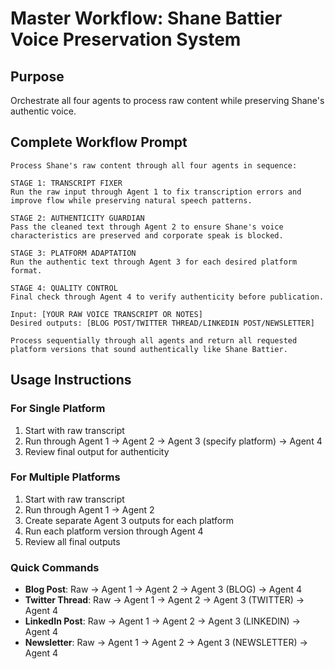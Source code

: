 # Master Workflow: Shane Battier Voice Preservation System

## Purpose
Orchestrate all four agents to process raw content while preserving Shane's authentic voice.

## Complete Workflow Prompt
```
Process Shane's raw content through all four agents in sequence:

STAGE 1: TRANSCRIPT FIXER
Run the raw input through Agent 1 to fix transcription errors and improve flow while preserving natural speech patterns.

STAGE 2: AUTHENTICITY GUARDIAN
Pass the cleaned text through Agent 2 to ensure Shane's voice characteristics are preserved and corporate speak is blocked.

STAGE 3: PLATFORM ADAPTATION
Run the authentic text through Agent 3 for each desired platform format.

STAGE 4: QUALITY CONTROL
Final check through Agent 4 to verify authenticity before publication.

Input: [YOUR RAW VOICE TRANSCRIPT OR NOTES]
Desired outputs: [BLOG POST/TWITTER THREAD/LINKEDIN POST/NEWSLETTER]

Process sequentially through all agents and return all requested platform versions that sound authentically like Shane Battier.
```

## Usage Instructions

### For Single Platform
1. Start with raw transcript
2. Run through Agent 1 → Agent 2 → Agent 3 (specify platform) → Agent 4
3. Review final output for authenticity

### For Multiple Platforms
1. Start with raw transcript
2. Run through Agent 1 → Agent 2
3. Create separate Agent 3 outputs for each platform
4. Run each platform version through Agent 4
5. Review all final outputs

### Quick Commands
- **Blog Post**: Raw → Agent 1 → Agent 2 → Agent 3 (BLOG) → Agent 4
- **Twitter Thread**: Raw → Agent 1 → Agent 2 → Agent 3 (TWITTER) → Agent 4
- **LinkedIn Post**: Raw → Agent 1 → Agent 2 → Agent 3 (LINKEDIN) → Agent 4
- **Newsletter**: Raw → Agent 1 → Agent 2 → Agent 3 (NEWSLETTER) → Agent 4